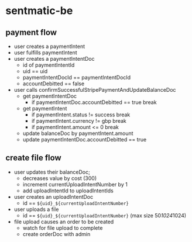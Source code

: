 # sentmatic-be

## payment flow

- user creates a paymentIntent
- user fulfills paymentIntent
- user creates a paymentIntentDoc
  - id of paymentIntentId
  - uid == uid
  - paymentIntentDocId == paymentIntentDocId
  - accountDebitted == false
- user calls confirmSuccessfulStripePaymentAndUpdateBalanceDoc
  - get paymentIntentDoc
    - if paymentIntentDoc.accountDebitted == true break
  - get paymentIntent
    - if paymentIntent.status != success break
    - if paymentIntent.currency != gbp break
    - if paymentIntent.amount <= 0 break
  - update balanceDoc by paymentIntent.amount
  - update paymentIntentDoc.accountDebitted == true

## create file flow

- user updates their balanceDoc;
  - decreases value by cost (300)
  - increment currentUploadIntentNumber by 1
  - add uploadIntentId to uploadIntentIds
- user creates an uploadIntentDoc
  - id == `${uid}_${currentUploadIntentNumber}`
- user uploads a file
  - id == `${uid}_${currentUploadIntentNumber}` (max size 50*1024*1024)
- file upload causes an order to be created
  - watch for file upload to complete
  - create orderDoc with admin
